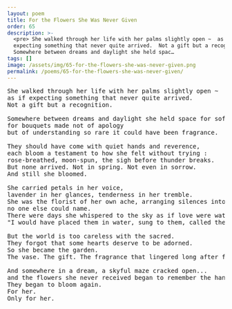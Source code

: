 ```yaml
---
layout: poem
title: For the Flowers She Was Never Given
order: 65
description: >-
  <pre> She walked through her life with her palms slightly open ~  as if
  expecting something that never quite arrived.  Not a gift but a recognition.
  Somewhere between dreams and daylight she held spac…
tags: []
image: /assets/img/65-for-the-flowers-she-was-never-given.png
permalink: /poems/65-for-the-flowers-she-was-never-given/
---
```


<pre>
She walked through her life with her palms slightly open ~ 
as if expecting something that never quite arrived. 
Not a gift but a recognition.

Somewhere between dreams and daylight she held space for soft stems and velvet promises...
for bouquets made not of apology 
but of understanding so rare it could have been fragrance.

They should have come with quiet hands and reverence, 
each bloom a testament to how she felt without trying : 
rose-breathed, moon-spun, the sigh before thunder breaks.
But none arrived. Not in spring. Not even in sorrow. 
And still she bloomed.

She carried petals in her voice, 
lavender in her glances, tenderness in her tremble.
She was the florist of her own ache, arranging silences into poems,
no one else could name.
There were days she whispered to the sky as if love were watching : 
"I would have placed them in water, sung to them, called them mine…"

But the world is too careless with the sacred. 
They forgot that some hearts deserve to be adorned.
So she became the garden. 
The vase. The gift. The fragrance that lingered long after footsteps left.

And somewhere in a dream, a skyful maze cracked open...
and the flowers she never received began to remember the hands they were meant for.
They began to bloom again. 
For her. 
Only for her.
</pre>
